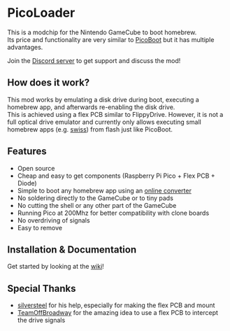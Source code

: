# PicoLoader
This is a modchip for the Nintendo GameCube to boot homebrew.\
Its price and functionality are very similar to [PicoBoot](https://github.com/webhdx/PicoBoot) but it has multiple advantages.

Join the [Discord server](https://discord.gg/YtA9aU3BKZ) to get support and discuss the mod!

## How does it work?
This mod works by emulating a disk drive during boot, executing a homebrew app, and afterwards re-enabling the disk drive.\
This is achieved using a flex PCB similar to FlippyDrive.
However, it is not a full optical drive emulator and currently only allows executing small homebrew apps (e.g. [swiss](https://github.com/emukidid/swiss-gc)) from flash just like PicoBoot.

## Features
- Open source
- Cheap and easy to get components (Raspberry Pi Pico + Flex PCB + Diode)
- Simple to boot any homebrew app using an [online converter](https://makeo.github.io/PicoLoader/converter/)
- No soldering directly to the GameCube or to tiny pads
- No cutting the shell or any other part of the GameCube
- Running Pico at 200Mhz for better compatibility with clone boards
- No overdriving of signals
- Easy to remove

## Installation & Documentation
Get started by looking at the [wiki](https://github.com/makeo/PicoLoader/wiki/)!

## Special Thanks
- [silversteel](https://github.com/silverstee1) for his help, especially for making the flex PCB and mount
- [TeamOffBroadway](https://github.com/OffBroadway) for the amazing idea to use a flex PCB to intercept the drive signals
